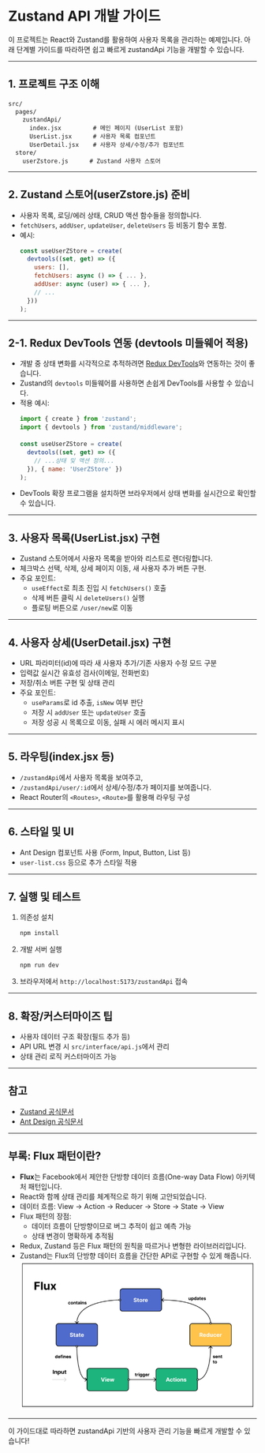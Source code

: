 # Zustand API 개발 가이드

이 프로젝트는 React와 Zustand를 활용하여 사용자 목록을 관리하는 예제입니다. 아래 단계별 가이드를 따라하면 쉽고 빠르게 zustandApi 기능을 개발할 수 있습니다.

---

## 1. 프로젝트 구조 이해

```
src/
  pages/
    zustandApi/
      index.jsx         # 메인 페이지 (UserList 포함)
      UserList.jsx      # 사용자 목록 컴포넌트
      UserDetail.jsx    # 사용자 상세/수정/추가 컴포넌트
  store/
    userZstore.js      # Zustand 사용자 스토어
```

---

## 2. Zustand 스토어(userZstore.js) 준비

- 사용자 목록, 로딩/에러 상태, CRUD 액션 함수들을 정의합니다.
- `fetchUsers`, `addUser`, `updateUser`, `deleteUsers` 등 비동기 함수 포함.
- 예시:
  ```js
  const useUserZStore = create(
    devtools((set, get) => ({
      users: [],
      fetchUsers: async () => { ... },
      addUser: async (user) => { ... },
      // ...
    }))
  );
  ```

---

## 2-1. Redux DevTools 연동 (devtools 미들웨어 적용)

- 개발 중 상태 변화를 시각적으로 추적하려면 [Redux DevTools](https://github.com/reduxjs/redux-devtools)와 연동하는 것이 좋습니다.
- Zustand의 `devtools` 미들웨어를 사용하면 손쉽게 DevTools를 사용할 수 있습니다.
- 적용 예시:
  ```js
  import { create } from 'zustand';
  import { devtools } from 'zustand/middleware';

  const useUserZStore = create(
    devtools((set, get) => ({
      // ...상태 및 액션 정의...
    }), { name: 'UserZStore' })
  );
  ```
- DevTools 확장 프로그램을 설치하면 브라우저에서 상태 변화를 실시간으로 확인할 수 있습니다.

---

## 3. 사용자 목록(UserList.jsx) 구현

- Zustand 스토어에서 사용자 목록을 받아와 리스트로 렌더링합니다.
- 체크박스 선택, 삭제, 상세 페이지 이동, 새 사용자 추가 버튼 구현.
- 주요 포인트:
  - `useEffect`로 최초 진입 시 `fetchUsers()` 호출
  - 삭제 버튼 클릭 시 `deleteUsers()` 실행
  - 플로팅 버튼으로 `/user/new`로 이동

---

## 4. 사용자 상세(UserDetail.jsx) 구현

- URL 파라미터(id)에 따라 새 사용자 추가/기존 사용자 수정 모드 구분
- 입력값 실시간 유효성 검사(이메일, 전화번호)
- 저장/취소 버튼 구현 및 상태 관리
- 주요 포인트:
  - `useParams`로 id 추출, `isNew` 여부 판단
  - 저장 시 `addUser` 또는 `updateUser` 호출
  - 저장 성공 시 목록으로 이동, 실패 시 에러 메시지 표시

---

## 5. 라우팅(index.jsx 등)

- `/zustandApi`에서 사용자 목록을 보여주고,
- `/zustandApi/user/:id`에서 상세/수정/추가 페이지를 보여줍니다.
- React Router의 `<Routes>`, `<Route>`를 활용해 라우팅 구성

---

## 6. 스타일 및 UI

- Ant Design 컴포넌트 사용 (Form, Input, Button, List 등)
- `user-list.css` 등으로 추가 스타일 적용

---

## 7. 실행 및 테스트

1. 의존성 설치
   ```bash
   npm install
   ```
2. 개발 서버 실행
   ```bash
   npm run dev
   ```
3. 브라우저에서 `http://localhost:5173/zustandApi` 접속

---

## 8. 확장/커스터마이즈 팁

- 사용자 데이터 구조 확장(필드 추가 등)
- API URL 변경 시 `src/interface/api.js`에서 관리
- 상태 관리 로직 커스터마이즈 가능

---

## 참고
- [Zustand 공식문서](https://docs.pmnd.rs/zustand/getting-started/introduction)
- [Ant Design 공식문서](https://ant.design/components/overview/)

---

## 부록: Flux 패턴이란?

- **Flux**는 Facebook에서 제안한 단방향 데이터 흐름(One-way Data Flow) 아키텍처 패턴입니다.
- React와 함께 상태 관리를 체계적으로 하기 위해 고안되었습니다.
- 데이터 흐름: View → Action → Reducer → Store → State -> View
- Flux 패턴의 장점:
  - 데이터 흐름이 단방향이므로 버그 추적이 쉽고 예측 가능
  - 상태 변경이 명확하게 추적됨
- Redux, Zustand 등은 Flux 패턴의 원칙을 따르거나 변형한 라이브러리입니다.
- Zustand는 Flux의 단방향 데이터 흐름을 간단한 API로 구현할 수 있게 해줍니다.
  ![Flux 패턴 다이어그램](./flux.png)

---

이 가이드대로 따라하면 zustandApi 기반의 사용자 관리 기능을 빠르게 개발할 수 있습니다!
